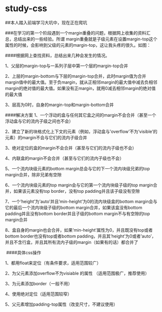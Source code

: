 # study-css
##本人踏入前端学习大坑中，现在正在爬坑

###在学习的第一个阶段遇到一个margin重叠的问题，根据网上收集的资料汇总，总结出来的一些经验。所谓 margin重叠就是子级元素在设置margin-top这个属性的时候，会影响到父级的元素的margin-top，这让我头疼的很久。如图：

####根据网上查找资料，总结出来几种会发生的情况。
  
  1、父层的margin-top与一系列子层中第一个层的margin-top合并
  
  2、上层的margin-bottom与下层的margin-top合并，此时margin值为合并margin值中的最大值。至于负margin，就从正相邻margin的最大值中减去负相邻margin的绝对值的最大值。如果没有正margin，就用0减去相邻margin的绝对值的最大值
  
  3、层高为0时，自身的margin-top和margin-bottom合并
  
####解决方案
  1、一个浮动的盒与任何其它盒之间的margin不会合并（甚至一个浮动盒与它的流内子级之间也不会）
  
  2、建立了新的块格式化上下文的元素（例如，浮动盒与’overflow’不为’visible’的元素）的margin不会与它们的流内子级合并
  
  3、绝对定位的盒的margin不会合并（甚至与它们的流内子级也不会）
  
  4、内联盒的margin不会合并（甚至与它们的流内子级也不会）
  
  5、一个流内块级元素的bottom margin总会与它的下一个流内块级兄弟的top margin合并，除非兄弟有空隙
  
  6、一个流内块级元素的top margin会与它的第一个流内块级子级的top margin合并，如果该元素没有top border，没有top padding并且该子级没有空隙
  
  7、一个’height’为’auto’并且’min-height’为0的流内块级盒的bottom margin会与它的最后一个流内块级子级的bottom margin合并，如果该盒没有bottom padding并且没有bottom border并且子级的bottom margin不与有空隙的top margin合并
  
  8、盒自身的margin也会合并，如果’min-height’属性为0，并且既没有top或者bottom border也没有top或者bottom padding，并且其’height’为0或者’auto’，并且不含行盒，并且其所有流内子级的margin（如果有的话）都合并了
  
  ####具体css操作
  
  1、都用float来定位（有条件要求，适用范围较广）
  
  2、为父元素添加overflow不为visiable 的属性 （适用范围极广，推荐使用）
  
  3、为元素添加border（一般不用）
  
  4、使用绝对定位（适用范围较窄）
  
  5、父元素增加padding-top属性（改变尺寸，不建议使用）
